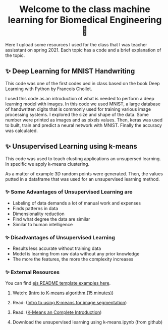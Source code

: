 <h1 align="center">Welcome to the class machine learning for Biomedical Engineering 👋</h1>

Here I upload some resources I used for the class that I was teacher assisstant on spring 2021. Each topic has a code and a brief explanation of the topic.

## ✨ Deep Learning for MNIST Handwriting

This code was one of the first codes ued in class based on the book Deep Learning with Python by Francois Chollet.

I used this code as an introduction of what is needed to perform a deep learning model with images. In this code we used MNIST, a large database of handwritten digits that is commonly used for training various image processing systems. I explored the size and shape of the data. Some number were printed as images and as pixels values. Then, keras was used to built, train and predict a neural network with MNIST. Finally the accuracy was calculated.















## ✨ Unsupervised Learning using k-means

This code was used to teach clusting applications an unsupersed learning. In specific we apply k-means clustering. 

As a matter of example 3D random points were generated. Then, the values putted in a dataframe that was used for an unsupervised learning method.

### ✨ Some Advantages of Unsupervised Learning are

- Labeling of data demands a lot of manual work and expenses
- Finds patterns in data
- Dimensionality reduction
- Find what degree the data are similar
- Similar to human intelligence

### ✨ Disadvantages of Unsupervised Learning

- Results less accurate without training data
- Model is learning from raw data without any prior knowledge
- The more the features, the more the complexity increases

### ✨ External Resources

You can find [ejs README template examples here](https://github.com/kefranabg/readme-md-generator/tree/master/templates).

1. Watch: ([Intro to K-means algorithm (15 minutes)](https://www.youtube.com/watch?v=_S5tvagaQRU))

2. Read: ([Intro to using K-means for image segmentation](https://www.unioviedo.es/compnum/labs/new/kmeans.html))

3. Read: ([K-Means an Complete Introduction](https://towardsdatascience.com/k-means-a-complete-introduction-1702af9cd8c))

4. Download the unsupervised learning using k-means.ipynb (from github)
